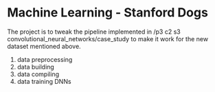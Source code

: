 # Machine Learning - Stanford Dogs
The project is to tweak the pipeline implemented in /p3 c2 s3 convolutional_neural_networks/case_study to make it work for the new dataset mentioned above.
1. data preprocessing
2. data building
3. data compiling
4. data training DNNs
